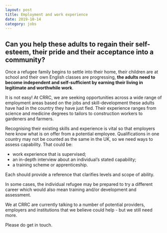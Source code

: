 ```yaml
---
layout: post
title: Employment and work experience
date: 2019-10-14
category: jobs
---
```


## Can you help these adults to regain their self-esteem, their pride and their acceptance into a community?

Once a refugee family begins to settle into their home, their children are at school and their own English classes are progressing, **the adults need to become independent and self-sufficient by earning their living in legitimate and worthwhile work**.

It is not easy! At CRRC, we are seeking opportunities across a wide range of employment areas based on the jobs and skill-development these adults have had in the country they have just fled. Their experience ranges from science and medicine degrees to tailors to construction workers to gardeners and farmers.   

Recognising their existing skills and experience is vital so that employers here know what is on offer from a potential employee. Qualifications in one country may not be counted as the same in the UK, so we need ways to assess capability. That could be:

- work experience that is supervised;
- an in-depth interview about an individual’s stated capability;
- a training scheme or apprenticeship.

Each should provide a reference that clarifies levels and scope of ability.

In some cases, the individual refugee may be prepared to try a different career which would also mean training and/or development and assessment.   

We at CRRC are currently talking to a number of potential providers, employers and institutions that we believe could help - but we still need more.   

Please do get in touch.
